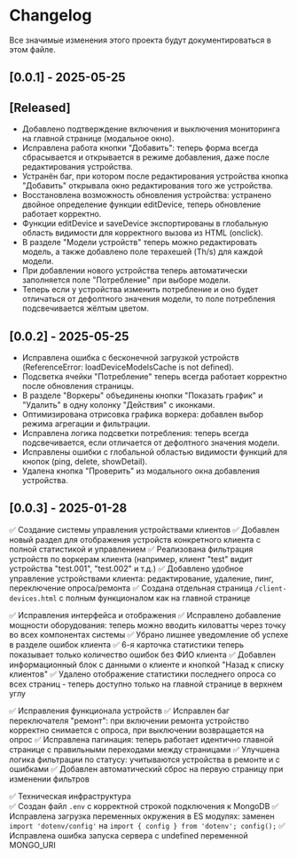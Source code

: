 # Changelog

Все значимые изменения этого проекта будут документироваться в этом файле.

## [0.0.1] - 2025-05-25

## [Released]
- Добавлено подтверждение включения и выключения мониторинга на главной странице (модальное окно).
- Исправлена работа кнопки "Добавить": теперь форма всегда сбрасывается и открывается в режиме добавления, даже после редактирования устройства.
- Устранён баг, при котором после редактирования устройства кнопка "Добавить" открывала окно редактирования того же устройства.
- Восстановлена возможность обновления устройства: устранено двойное определение функции editDevice, теперь обновление работает корректно.
- Функции editDevice и saveDevice экспортированы в глобальную область видимости для корректного вызова из HTML (onclick).
- В разделе "Модели устройств" теперь можно редактировать модель, а также добавлено поле терахешей (Th/s) для каждой модели.
- При добавлении нового устройства теперь автоматически заполняется поле "Потребление" при выборе модели.
- Теперь если у устройства изменить потребление и оно будет отличаться от дефолтного значения модели, то поле потребления подсвечивается жёлтым цветом.

## [0.0.2] - 2025-05-25

- Исправлена ошибка с бесконечной загрузкой устройств (ReferenceError: loadDeviceModelsCache is not defined).
- Подсветка ячейки "Потребление" теперь всегда работает корректно после обновления страницы.
- В разделе "Воркеры" объединены кнопки "Показать график" и "Удалить" в одну колонку "Действия" с иконками.
- Оптимизирована отрисовка графика воркера: добавлен выбор режима агрегации и фильтрации.
- Исправлена логика подсветки потребления: теперь всегда подсвечивается, если отличается от дефолтного значения модели.
- Исправлены ошибки с глобальной областью видимости функций для кнопок (ping, delete, showDetail).
- Удалена кнопка "Проверить" из модального окна добавления устройства.

## [0.0.3] - 2025-01-28

✅ Создание системы управления устройствами клиентов
✅ Добавлен новый раздел для отображения устройств конкретного клиента с полной статистикой и управлением
✅ Реализована фильтрация устройств по воркерам клиента (например, клиент "test" видит устройства "test.001", "test.002" и т.д.)
✅ Добавлено удобное управление устройствами клиента: редактирование, удаление, пинг, переключение опроса/ремонта
✅ Создана отдельная страница `/client-devices.html` с полным функционалом как на главной странице

✅ Исправления интерфейса и отображения
✅ Исправлено добавление мощности оборудования: теперь можно вводить киловатты через точку во всех компонентах системы
✅ Убрано лишнее уведомление об успехе в разделе ошибок клиента
✅ 6-я карточка статистики теперь показывает только количество ошибок без ФИО клиента
✅ Добавлен информационный блок с данными о клиенте и кнопкой "Назад к списку клиентов"
✅ Удалено отображение статистики последнего опроса со всех страниц - теперь доступно только на главной странице в верхнем углу

✅ Исправления функционала устройств
✅ Исправлен баг переключателя "ремонт": при включении ремонта устройство корректно снимается с опроса, при выключении возвращается на опрос
✅ Исправлена пагинация: теперь работает идентично главной странице с правильными переходами между страницами
✅ Улучшена логика фильтрации по статусу: учитываются устройства в ремонте и с ошибками
✅ Добавлен автоматический сброс на первую страницу при изменении фильтров

✅ Техническая инфраструктура  
✅ Создан файл `.env` с корректной строкой подключения к MongoDB
✅ Исправлена загрузка переменных окружения в ES модулях: заменен `import 'dotenv/config'` на `import { config } from 'dotenv'; config();`
✅ Исправлена ошибка запуска сервера с undefined переменной MONGO_URI

